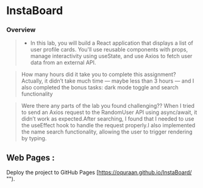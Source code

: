 # InstaBoard

### Overview  
>- In this lab, you will build a React application that displays a list of user profile cards. You'll use reusable components with props, manage interactivity using useState, and use Axios to fetch user data from an
external API.


>How many hours did it take you to complete this assignment?
>Actually, it didn’t take much time — maybe less than 3 hours — and I also completed the bonus tasks: dark mode toggle and search functionality

> Were there any parts of the lab you found challenging??
>When I tried to send an Axios request to the RandomUser API using async/await, it didn’t work as expected.After searching, I found that I needed to use the useEffect hook to handle the request properly.I also implemented the name search functionality, allowing the user to trigger rendering by typing.



## Web Pages  : 
 Deploy the project to GitHub Pages [https://oquraan.github.io/InstaBoard/ "").
